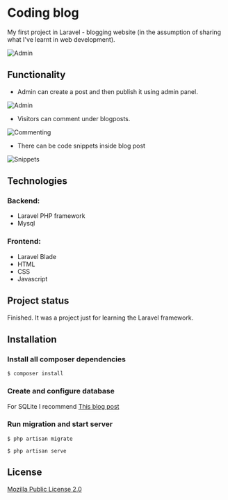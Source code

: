 # Coding blog

My first project in Laravel - blogging website (in the assumption of sharing what I've learnt in web development). 


![Admin](https://user-images.githubusercontent.com/23345906/115872612-4b1e3600-a442-11eb-9c67-b12165740e3f.png)


## Functionality
- Admin can create a post and then publish it using admin panel.

![Admin](https://user-images.githubusercontent.com/23345906/115872615-4c4f6300-a442-11eb-8593-7fc78f203ff5.png)

- Visitors can comment under blogposts.

![Commenting](https://user-images.githubusercontent.com/23345906/115872617-4c4f6300-a442-11eb-92b3-32c6682cc137.png)


- There can be code snippets inside blog post

![Snippets](https://user-images.githubusercontent.com/23345906/115872618-4ce7f980-a442-11eb-9114-9fe455f82034.png)

## Technologies
### Backend:
- Laravel PHP framework
- Mysql
### Frontend:
- Laravel Blade
- HTML
- CSS
- Javascript

## Project status

Finished. It was a project just for learning the Laravel framework.


## Installation

### Install all composer dependencies

``` $ composer install ```

### Create and configure database

For SQLite I recommend [This blog post](https://www.codementor.io/@goodnesskay/developing-locally-using-sqlite-with-laravel-on-ubuntu-8s8358503)

### Run migration and start server
``` $ php artisan migrate ```

``` $ php artisan serve ```


## License
[Mozilla Public License 2.0](https://choosealicense.com/licenses/mpl-2.0/)
